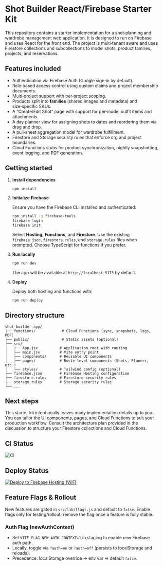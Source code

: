 # Shot Builder React/Firebase Starter Kit

This repository contains a starter implementation for a shot‑planning and wardrobe management web application. It is designed to run on Firebase and uses React for the front end. The project is multi‑tenant aware and uses Firestore collections and subcollections to model shots, product families, projects, and reservations.

## Features included

* Authentication via Firebase Auth (Google sign‑in by default).
* Role‑based access control using custom claims and project membership documents.
* Multi‑project support with per‑project scoping.
* Products split into **families** (shared images and metadata) and size‑specific SKUs.
* A “Create/Edit Shot” page with support for per‑model outfit items and attachments.
* A day planner view for assigning shots to dates and reordering them via drag and drop.
* A pull‑sheet aggregation model for wardrobe fulfillment.
* Firestore and Storage security rules that enforce org and project boundaries.
* Cloud Functions stubs for product synchronization, nightly snapshotting, event logging, and PDF generation.

## Getting started

1. **Install dependencies**

   ```bash
   npm install
   ```

2. **Initialize Firebase**

   Ensure you have the Firebase CLI installed and authenticated:

   ```bash
   npm install -g firebase-tools
   firebase login
   firebase init
   ```

   Select **Hosting**, **Functions**, and **Firestore**. Use the existing `firebase.json`, `firestore.rules`, and `storage.rules` files when prompted. Choose TypeScript for functions if you prefer.

3. **Run locally**

   ```bash
   npm run dev
   ```

   The app will be available at `http://localhost:5173` by default.

4. **Deploy**

   Deploy both hosting and functions with:

   ```bash
   npm run deploy
   ```

## Directory structure

```
shot-builder-app/
├── functions/            # Cloud Functions (sync, snapshots, logs, PDF)
├── public/               # Static assets (optional)
├── src/
│   ├── App.jsx          # Application root with routing
│   ├── main.jsx         # Vite entry point
│   ├── components/      # Reusable UI components
│   ├── pages/           # Route-level components (Shots, Planner, etc.)
│   └── styles/          # Tailwind config (optional)
├── firebase.json        # Firebase Hosting configuration
├── firestore.rules      # Firestore security rules
├── storage.rules        # Storage security rules
└── ...
```

## Next steps

This starter kit intentionally leaves many implementation details up to you. You can tailor the UI components, pages, and Cloud Functions to suit your production workflow. Consult the architecture plan provided in the discussion to structure your Firestore collections and Cloud Functions.
## CI Status
![CI](https://github.com/ted-design/shot-builder-app/actions/workflows/ci.yml/badge.svg)

## Deploy Status
[![Deploy to Firebase Hosting (WIF)](https://github.com/ted-design/shot-builder-app/actions/workflows/deploy.yml/badge.svg)](https://github.com/ted-design/shot-builder-app/actions/workflows/deploy.yml)

## Feature Flags & Rollout
New features are gated in `src/lib/flags.js` and default to `false`.
Enable flags only for testing/rollout; remove the flag once a feature is fully stable.

### Auth Flag (newAuthContext)
- Set `VITE_FLAG_NEW_AUTH_CONTEXT=1` in staging to enable new Firebase auth path.
- Locally, toggle via `?auth=on` or `?auth=off` (persists to localStorage and reloads).
- Precedence: localStorage override → env var → default `false`.
